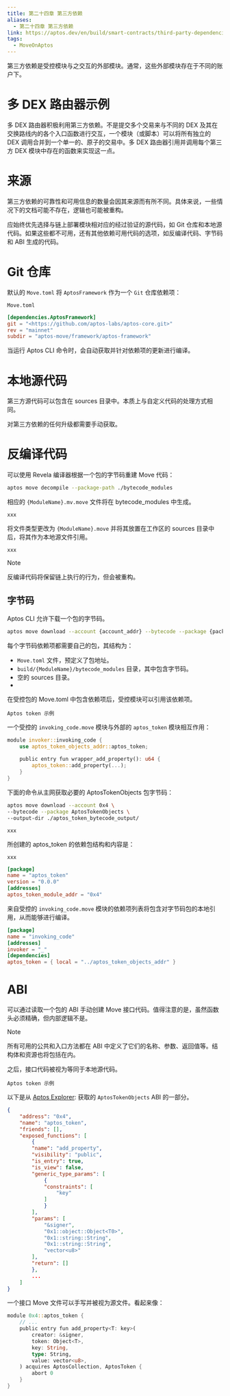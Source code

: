 ```yaml
---
title: 第二十四章 第三方依赖
aliases:
  - 第二十四章 第三方依赖
link: https://aptos.dev/en/build/smart-contracts/third-party-dependencies
tags:
  - MoveOnAptos
---
```

第三方依赖是受控模块与之交互的外部模块。通常，这些外部模块存在于不同的账户下。

# 多 DEX 路由器示例

多 DEX 路由器积极利用第三方依赖。不是提交多个交易来与不同的 DEX 及其在交换路线内的各个入口函数进行交互，一个模块（或脚本）可以将所有独立的 DEX 调用合并到一个单一的、原子的交易中。多 DEX 路由器引用并调用每个第三方 DEX 模块中存在的函数来实现这一点。

# 来源

第三方依赖的可靠性和可用信息的数量会因其来源而有所不同。具体来说，一些情况下的文档可能不存在，逻辑也可能被重构。

应始终优先选择与链上部署模块相对应的经过验证的源代码，如 Git 仓库和本地源代码。如果这些都不可用，还有其他依赖可用代码的选项，如反编译代码、字节码和 ABI 生成的代码。

# Git 仓库

默认的 `Move.toml` 将 `AptosFramework` 作为一个 `Git` 仓库依赖项：

`Move.toml`
```toml
[dependencies.AptosFramework]
git = "<https://github.com/aptos-labs/aptos-core.git>"
rev = "mainnet"
subdir = "aptos-move/framework/aptos-framework"
```

当运行 Aptos CLI 命令时，会自动获取并针对依赖项的更新进行编译。

# 本地源代码

第三方源代码可以包含在 sources 目录中。本质上与自定义代码的处理方式相同。

对第三方依赖的任何升级都需要手动获取。

# 反编译代码

可以使用 Revela 编译器根据一个包的字节码重建 Move 代码：

```bash
aptos move decompile --package-path ./bytecode_modules
```

相应的 `{ModuleName}.mv.move` 文件将在 bytecode_modules 中生成。

```file
xxx
```

将文件类型更改为 `{ModuleName}.move` 并将其放置在工作区的 sources 目录中后，将其作为本地源文件引用。

```file
xxx
```

>[!NOTE]
>反编译代码将保留链上执行的行为，但会被重构。

## 字节码

Aptos CLI 允许下载一个包的字节码。

```bash
aptos move download --account {account_addr} --bytecode --package {package_name} 
```

每个字节码依赖项都需要自己的包，其结构为：

- `Move.toml` 文件，预定义了包地址。
- `build/{ModuleName}/bytecode_modules` 目录，其中包含字节码。
- 空的 sources 目录。
- 
在受控包的 Move.toml 中包含依赖项后，受控模块可以引用该依赖项。

`Aptos token 示例`

一个受控的 `invoking_code.move` 模块与外部的 `aptos_token` 模块相互作用：

```rust
module invoker::invoking_code {
    use aptos_token_objects_addr::aptos_token;
 
    public entry fun wrapper_add_property(): u64 {
        aptos_token::add_property(...);
    }
}
```

下面的命令从主网获取必要的 AptosTokenObjects 包字节码：

```bash
aptos move download --account 0x4 \
--bytecode --package AptosTokenObjects \
--output-dir ./aptos_token_bytecode_output/
```

```file
xxx
```

所创建的 aptos_token 的依赖包结构和内容是：

```file
xxx
```

```toml
[package]
name = "aptos_token"
version = "0.0.0"
[addresses]
aptos_token_module_addr = "0x4"
```

来自受控的 `invoking_code.move` 模块的依赖项列表将包含对字节码包的本地引用，从而能够进行编译。

```toml
[package]
name = "invoking_code"
[addresses]
invoker = "_"
[dependencies]
aptos_token = { local = "../aptos_token_objects_addr" }
```
# ABI

可以通过读取一个包的 ABI 手动创建 Move 接口代码。值得注意的是，虽然函数头必须精确，但内部逻辑不是。

>[!NOTE]
>所有可用的公共和入口方法都在 ABI 中定义了它们的名称、参数、返回值等。结构体和资源也将包括在内。

之后，接口代码被视为等同于本地源代码。

`Aptos token 示例`

以下是从 [Aptos Explorer](https://explorer.aptoslabs.com/account/0x0000000000000000000000000000000000000000000000000000000000000004/modules/code/aptos_token?network=mainnet#:~:text=1114-,ABI,-{): 获取的 `AptosTokenObjects` ABI 的一部分。

```json
{
	"address": "0x4",
	"name": "aptos_token",
	"friends": [],
	"exposed_functions": [
	    {
	    "name": "add_property",
	    "visibility": "public",
	    "is_entry": true,
	    "is_view": false,
	    "generic_type_params": [
	        {
	        "constraints": [
	            "key"
	        ]
	        }
	    ],
	    "params": [
	        "&signer",
	        "0x1::object::Object<T0>",
	        "0x1::string::String",
	        "0x1::string::String",
	        "vector<u8>"
	    ],
	    "return": []
	    },
	    ...
	]
}
```

一个接口 Move 文件可以手写并被视为源文件。看起来像：

```rust
module 0x4::aptos_token {
    // ...
    public entry fun add_property<T: key>(
        creator: &signer,
        token: Object<T>,
        key: String,
        type: String,
        value: vector<u8>,
    ) acquires AptosCollection, AptosToken {
        abort 0
    }
}
```